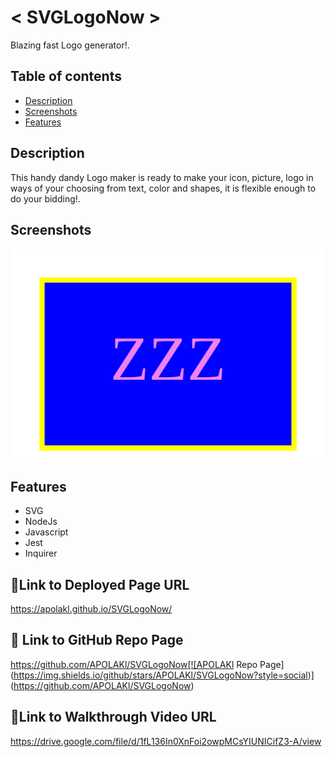 # < SVGLogoNow >
Blazing fast Logo generator!.


## Table of contents
* [Description](#description)
* [Screenshots](#screenshots)
* [Features](#features)


## Description

This handy dandy Logo maker is ready to make your icon, picture, logo in ways of your choosing from text, color and shapes, it is flexible enough to do your bidding!.


## Screenshots

![SVGLogoNow Screenshot](https://github.com/APOLAKl/SVGLogoNow/blob/main/examples/logo.svg)


## Features
* SVG
* NodeJs
* Javascript
* Jest
* Inquirer


## 🔗Link to Deployed Page URL
https://apolakl.github.io/SVGLogoNow/

## 🔗 Link to GitHub Repo Page
https://github.com/APOLAKl/SVGLogoNow[![APOLAKl Repo Page](https://img.shields.io/github/stars/APOLAKl/SVGLogoNow?style=social)](https://github.com/APOLAKl/SVGLogoNow)

## 🔗Link to Walkthrough Video URL
https://drive.google.com/file/d/1fL136In0XnFoi2owpMCsYIUNICifZ3-A/view